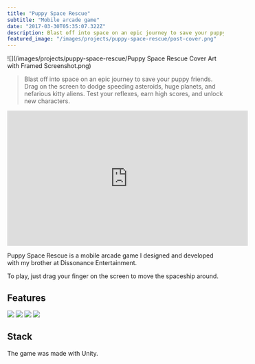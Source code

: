 ```yaml
---
title: "Puppy Space Rescue"
subtitle: "Mobile arcade game"
date: "2017-03-30T05:35:07.322Z"
description: Blast off into space on an epic journey to save your puppy friends. Drag on the screen to dodge speeding asteroids, huge planets, and nefarious kitty aliens. Test your reflexes, earn high scores, and unlock new characters. Made with Unity.
featured_image: "/images/projects/puppy-space-rescue/post-cover.png"
---
```


![](/images/projects/puppy-space-rescue/Puppy Space Rescue Cover Art with Framed Screenshot.png)

> Blast off into space on an epic journey to save your puppy friends. Drag on the screen to dodge speeding asteroids, huge planets, and nefarious kitty aliens. Test your reflexes, earn high scores, and unlock new characters.

<p><iframe width="560" height="315" src="https://www.youtube.com/embed/0g4NcGEYtHU?controls=0" frameborder="0" allow="accelerometer; autoplay; encrypted-media; gyroscope; picture-in-picture" allowfullscreen></iframe></p>

Puppy Space Rescue is a mobile arcade game I designed and developed with my brother at Dissonance Entertainment.

To play, just drag your finger on the screen to move the spaceship around.

## Features

<div class="gallery" data-columns="4">
	<img src="/images/projects/puppy-space-rescue/app-store-screenshot-1.png">
	<img src="/images/projects/puppy-space-rescue/app-store-screenshot-2.png">
	<img src="/images/projects/puppy-space-rescue/app-store-screenshot-3.png">
	<img src="/images/projects/puppy-space-rescue/app-store-screenshot-4.png">
</div>

## Stack

The game was made with Unity.
